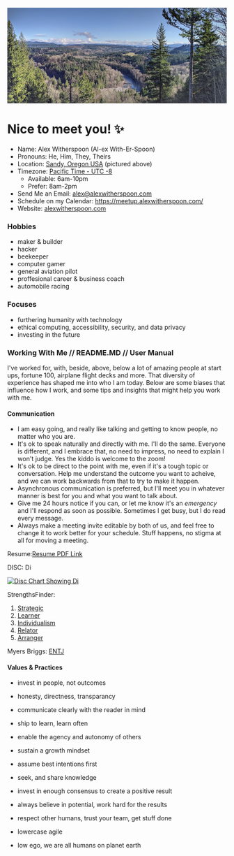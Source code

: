 ![Sandy Oregon](./sandy-oregon.jpeg)

# Nice to meet you! :sparkles:

- Name: Alex Witherspoon (Al-ex With-Er-Spoon)
- Pronouns: He, Him, They, Theirs
- Location: [Sandy, Oregon USA](https://traveloregon.com/places-to-go/cities/sandy/) (pictured above)
- Timezone: [Pacific Time - UTC -8](https://time.is/en/Sandy,_Oregon)
  - Available: 6am-10pm
  - Prefer: 8am-2pm
- Send Me an Email: alex@alexwitherspoon.com
- Schedule on my Calendar: https://meetup.alexwitherspoon.com/
- Website: [alexwitherspoon.com](https://alexwitherspoon.com/about/)

### Hobbies

- maker & builder
- hacker
- beekeeper
- computer gamer
- general aviation pilot
- proffesional career & business coach
- automobile racing

### Focuses

- furthering humanity with technology
- ethical computing, accessibility, security, and data privacy
- investing in the future 

### Working With Me // README.MD // User Manual

I've worked for, with, beside, above, below a lot of amazing people at start ups, fortune 100, airplane flight decks and more. That diversity of experience has shaped me into who I am today. Below are some biases that influence how I work, and some tips and insights that might help you work with me. 

#### Communication

- I am easy going, and really like talking and getting to know people, no matter who you are.
- It's ok to speak naturally and directly with me. I'll do the same. Everyone is different, and I embrace that, no need to impress, no need to explain I won't judge. Yes the kiddo is welcome to the zoom!
- It's ok to be direct to the point with me, even if it's a tough topic or conversation. Help me understand the outcome you want to acheive, and we can work backwards from that to try to make it happen.
- Asynchronous communication is preferred, but I'll meet you in whatever manner is best for you and what you want to talk about.
- Give me 24 hours notice if you can, or let me know it's an *emergency* and I'll respond as soon as possible. Sometimes I get busy, but I do read every message.
- Always make a meeting invite editable by both of us, and feel free to change it to work better for your schedule. Stuff happens, no stigma at all for moving a meeting.

Resume:[Resume PDF Link](https://resume.alexwitherspoon.com/)

DISC:	Di

<a href="https://alexwitherspoon.com/about/Disc-atw-2018.png" target="_blank"><img src="https://alexwitherspoon.com/about/Disc-atw-2018-graph.png" alt="Disc Chart Showing Di" style="width: 150px;"/></a>

StrengthsFinder:	

1. [Strategic](https://alexwitherspoon.com/about/Strategic.pdf)
1. [Learner](https://alexwitherspoon.com/about/Learner.pdf)
1. [Individualism](https://alexwitherspoon.com/about/Individualization.pdf)
1. [Relator](https://alexwitherspoon.com/about/Relator.pdf)
1. [Arranger](https://alexwitherspoon.com/about/Arranger.pdf)

Myers Briggs:	[ENTJ](https://en.wikipedia.org/wiki/Myers%E2%80%93Briggs_Type_Indicator)

#### Values & Practices

- invest in people, not outcomes
- honesty, directness, transparancy
- communicate clearly with the reader in mind
- ship to learn, learn often
- enable the agency and autonomy of others
- sustain a growth mindset
- assume best intentions first
- seek, and share knowledge
- invest in enough consensus to create a positive result
- always believe in potential, work hard for the results
- respect other humans, trust your team, get stuff done

- lowercase agile
- low ego, we are all humans on planet earth
